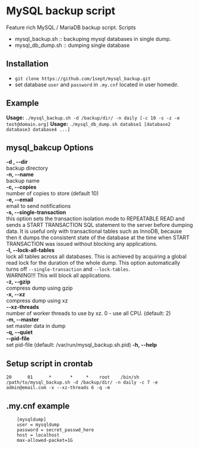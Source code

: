 # MySQL backup script

Feature rich MySQL / MariaDB backup script.
Scripts
- mysql_backup.sh :: backuping mysql databases in single dump. 
- mysql_db_dump.sh :: dumping single database

## Installation

- `git clone https://github.com/1sept/mysql_backup.git`
- set database `user` and `password` in `.my.cnf` located in user homedir.

## Example

**Usage:** `./mysql_backup.sh -d /backup/dir/ -n daily [-c 10 -s -z -e test@domain.org]`
**Usage:** `./mysql_db_dump.sh databse1 [database2 database3 database4 ...]`

## mysql_bakcup Options

**-d , --dir**  
backup directory  
**-n, --name**  
backup name  
**-c, --copies**  
number of copies to store (default 10)  
**-e, --email**  
email to send notifications  
**-s, --single-transaction**  
this option sets the transaction isolation mode to REPEATABLE READ and sends a START TRANSACTION SQL statement to the server before dumping data. It is useful only with transactional tables such as InnoDB, because then it dumps the consistent state of the database at the time when START TRANSACTION was issued without blocking any applications.  
**-l, --lock-all-tables**  
lock all tables across all databases. This is achieved by acquiring a global read lock for the duration of the whole dump. This option automatically turns off `--single-transaction` and `--lock-tables`.  
WARNING!!! This will block all applications.   
**-z, --gzip**  
compress dump using gzip  
**-x, --xz**  
compress dump using xz  
**--xz-threads**  
number of worker threads to use by xz. 0 - use all CPU. (default: 2)  
**-m, --master**  
set master data in dump  
**-q, --quiet**  
**--pid-file**  
set pid-file (default: /var/run/mysql_backup.sh.pid)
**-h, --help**  

## Setup script in crontab

`20      01      *       *     *    root    /bin/sh /path/to/mysql_backup.sh -d /backup/dir/ -n daily -c 7 -e admin@email.com -x --xz-threads 6 -q -m`

## .my.cnf example

```
    [mysqldump]
    user = mysqldump
    password = secret_passwd_here
    host = localhost
    max-allowed-packet=1G
```